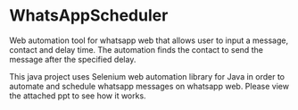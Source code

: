 # WhatsAppScheduler
Web automation tool for whatsapp web that allows user to input a message, contact and delay time.
The automation finds the contact to send the message after the specified delay.

This java project uses Selenium web automation library for Java in order to automate and schedule whatsapp messages on whatsapp web.
Please view the attached ppt to see how it works.
